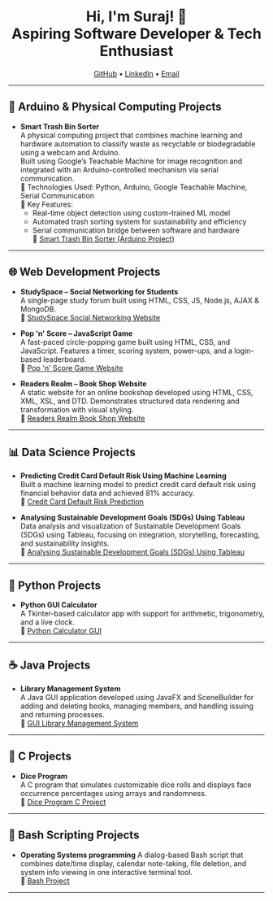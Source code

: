 <h1 align="center">Hi, I'm Suraj! 👋<br/>Aspiring Software Developer & Tech Enthusiast</h1>

<p align="center">
  <a href="https://github.com/yourusername">GitHub</a> • 
  <a href="https://www.linkedin.com/in/yourlinkedin/">LinkedIn</a> • 
  <a href="mailto:youremail@example.com">Email</a>
</p>

---

<h2>🔌 Arduino & Physical Computing Projects</h2>

- <b>Smart Trash Bin Sorter</b>  
  A physical computing project that combines machine learning and hardware automation to classify waste as recyclable or biodegradable using a webcam and Arduino.  
  Built using Google’s Teachable Machine for image recognition and integrated with an Arduino-controlled mechanism via serial communication.  
  🔧 Technologies Used: Python, Arduino, Google Teachable Machine, Serial Communication  
  🧠 Key Features:
  - Real-time object detection using custom-trained ML model  
  - Automated trash sorting system for sustainability and efficiency  
  - Serial communication bridge between software and hardware  
  🔗 [Smart Trash Bin Sorter (Arduino Project) ](https://github.com/SSuraj1409/Smart-Trash-Bin-Sorter/blob/main/README.md)
---

<h2>🌐 Web Development Projects</h2>

- <b>StudySpace – Social Networking for Students</b>  
  A single-page study forum built using HTML, CSS, JS, Node.js, AJAX & MongoDB.  
  🔗 [StudySpace Social Networking Website](https://github.com/SSuraj1409/StudySpace-Social-Networking-Website/blob/main/README.md)

- <b>Pop 'n' Score – JavaScript Game</b>  
  A fast-paced circle-popping game built using HTML, CSS, and JavaScript. Features a timer, scoring system, power-ups, and a login-based leaderboard.  
  🔗 [Pop 'n' Score Game Website](https://github.com/SSuraj1409/Pop-n-Score-Game-Website/blob/main/README.md)

- <b>Readers Realm – Book Shop Website</b>  
  A static website for an online bookshop developed using HTML, CSS, XML, XSL, and DTD. Demonstrates structured data rendering and transformation with visual styling.  
  🔗 [Readers Realm Book Shop Website](https://github.com/SSuraj1409/Readers-Realm-Book-Shop-Website/blob/main/README.md)

---

<h2>📊 Data Science Projects</h2>

- <b>Predicting Credit Card Default Risk Using Machine Learning</b>  
  Built a machine learning model to predict credit card default risk using financial behavior data and achieved 81% accuracy.  
  🔗 [Credit Card Default Risk Prediction](https://github.com/SSuraj1409/Predicting-Credit-Card-Default-Risk-/blob/main/README.md)

- <b>Analysing Sustainable Development Goals (SDGs) Using Tableau</b>  
  Data analysis and visualization of Sustainable Development Goals (SDGs) using Tableau, focusing on integration, storytelling, forecasting, and sustainability insights.  
  🔗 [Analysing Sustainable Development Goals (SDGs) Using Tableau](https://github.com/SSuraj1409/Analyzing-SDGs-Data-With-Tableau./edit/main/README.md)

---

<h2>🐍 Python Projects</h2>

- <b>Python GUI Calculator</b>  
  A Tkinter-based calculator app with support for arithmetic, trigonometry, and a live clock.  
  🔗 [Python Calculator GUI](https://github.com/SSuraj1409/Calculator-GUI/blob/main/README.md)


---

<h2>☕ Java Projects</h2>

- <b>Library Management System</b>  
  A Java GUI application developed using JavaFX and SceneBuilder for adding and deleting books,
  managing members, and handling issuing and returning processes.  
  🔗 [GUI Library Management System](https://github.com/SSuraj1409/Java-Library-Management-System-)



---

<h2>📘 C Projects</h2>

- <b>Dice Program</b>  
  A C program that simulates customizable dice rolls and displays face occurrence percentages using arrays and randomness.  
  🔗 [Dice Program C Project](https://github.com/SSuraj1409/C-Dice-Program/blob/main/README.md)

---

<h2>🐚 Bash Scripting Projects</h2>

- <b> Operating Systems programming</b>
  A dialog-based Bash script that combines date/time display, calendar note-taking, file deletion,
  and system info viewing in one interactive terminal tool.  
  🔗 [Bash Project](https://github.com/SSuraj1409/Operating-Systems-programming-Bash-Project-/blob/main/README.md#%EF%B8%8F-operating-systems-programming)


---

<!--
This is your GitHub profile README. Add new projects as they come.
Keep it clean, consistent, and link only the showcase versions!
-->
